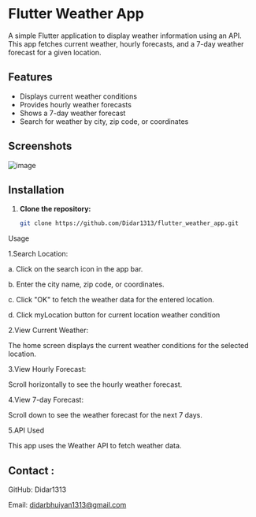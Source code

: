 # Flutter Weather App

A simple Flutter application to display weather information using an API. This app fetches current weather, hourly forecasts, and a 7-day weather forecast for a given location.

## Features

- Displays current weather conditions
- Provides hourly weather forecasts
- Shows a 7-day weather forecast
- Search for weather by city, zip code, or coordinates

## Screenshots

![image](https://github.com/Didar1313/flutter_weather_app/assets/73778140/294d2305-f370-4cb6-ac2c-b87a62c55e7f)



## Installation

1. **Clone the repository:**
   ```bash
   git clone https://github.com/Didar1313/flutter_weather_app.git


Usage

1.Search Location:

   a. Click on the search icon in the app bar.
   
   b. Enter the city name, zip code, or coordinates.
   
   c. Click "OK" to fetch the weather data for the entered location.
   
   d. Click myLocation button for current location weather condition
   
2.View Current Weather:

The home screen displays the current weather conditions for the selected location.

3.View Hourly Forecast:

Scroll horizontally to see the hourly weather forecast.

4.View 7-day Forecast:

Scroll down to see the weather forecast for the next 7 days.

5.API Used

This app uses the Weather API to fetch weather data.

## Contact :

GitHub: Didar1313

Email: didarbhuiyan1313@gmail.com
